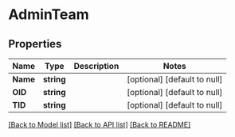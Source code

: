 # AdminTeam

## Properties
Name | Type | Description | Notes
------------ | ------------- | ------------- | -------------
**Name** | **string** |  | [optional] [default to null]
**OID** | **string** |  | [optional] [default to null]
**TID** | **string** |  | [optional] [default to null]

[[Back to Model list]](../README.md#documentation-for-models) [[Back to API list]](../README.md#documentation-for-api-endpoints) [[Back to README]](../README.md)

